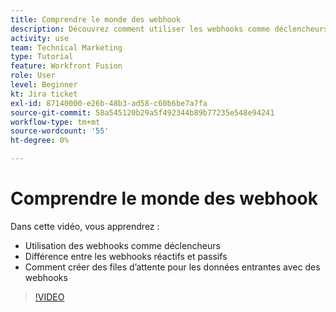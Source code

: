```yaml
---
title: Comprendre le monde des webhook
description: Découvrez comment utiliser les webhooks comme déclencheurs et comment créer des files d’attente pour les données entrantes avec des webhooks, le tout dans [!DNL Adobe Workfront Fusion].
activity: use
team: Technical Marketing
type: Tutorial
feature: Workfront Fusion
role: User
level: Beginner
kt: Jira ticket
exl-id: 87140000-e26b-48b3-ad58-c60b6be7a7fa
source-git-commit: 58a545120b29a5f492344b89b77235e548e94241
workflow-type: tm+mt
source-wordcount: '55'
ht-degree: 0%

---
```


# Comprendre le monde des webhook

Dans cette vidéo, vous apprendrez :

* Utilisation des webhooks comme déclencheurs
* Différence entre les webhooks réactifs et passifs
* Comment créer des files d’attente pour les données entrantes avec des webhooks

>[!VIDEO](https://video.tv.adobe.com/v/335291/?quality=12)
